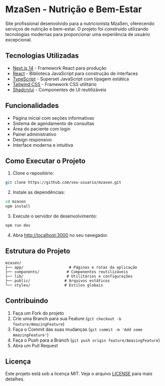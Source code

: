 # MzaSen - Nutrição e Bem-Estar

Site profissional desenvolvido para a nutricionista MzaSen, oferecendo serviços de nutrição e bem-estar. O projeto foi construído utilizando tecnologias modernas para proporcionar uma experiência de usuário excepcional.

## Tecnologias Utilizadas

- [Next.js 14](https://nextjs.org/) - Framework React para produção
- [React](https://reactjs.org/) - Biblioteca JavaScript para construção de interfaces
- [TypeScript](https://www.typescriptlang.org/) - Superset JavaScript com tipagem estática
- [Tailwind CSS](https://tailwindcss.com/) - Framework CSS utilitário
- [Shadcn/ui](https://ui.shadcn.com/) - Componentes de UI reutilizáveis

## Funcionalidades

- Página inicial com seções informativas
- Sistema de agendamento de consultas
- Área do paciente com login
- Painel administrativo
- Design responsivo
- Interface moderna e intuitiva

## Como Executar o Projeto

1. Clone o repositório:
```bash
git clone https://github.com/seu-usuario/mzasen.git
```

2. Instale as dependências:
```bash
cd mzasen
npm install
```

3. Execute o servidor de desenvolvimento:
```bash
npm run dev
```

4. Abra [http://localhost:3000](http://localhost:3000) no seu navegador.

## Estrutura do Projeto

```
mzasen/
├── app/                    # Páginas e rotas da aplicação
├── components/            # Componentes reutilizáveis
├── lib/                   # Utilitários e configurações
├── public/               # Arquivos estáticos
└── styles/               # Estilos globais
```

## Contribuindo

1. Faça um Fork do projeto
2. Crie uma Branch para sua Feature (`git checkout -b feature/AmazingFeature`)
3. Faça o Commit das suas mudanças (`git commit -m 'Add some AmazingFeature'`)
4. Faça o Push para a Branch (`git push origin feature/AmazingFeature`)
5. Abra um Pull Request

## Licença

Este projeto está sob a licença MIT. Veja o arquivo [LICENSE](LICENSE) para mais detalhes.
